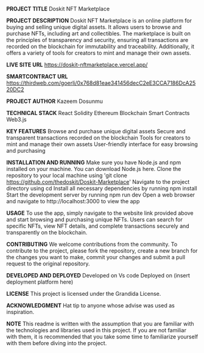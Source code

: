 **PROJECT TITLE**
Doskit NFT Marketplace

**PROJECT DESCRIPTION** 
Doskit NFT Marketplace is an online platform for buying and selling unique digital assets. It allows users to browse and purchase NFTs, including art and collectibles. The marketplace is built on the principles of transparency and security, ensuring all transactions are recorded on the blockchain for immutability and traceability. Additionally, it offers a variety of tools for creators to mint and manage their own assets.

**LIVE SITE URL**
https://doskit-nftmarketplace.vercel.app/

**SMARTCONTRACT URL**
https://thirdweb.com/goerli/0x768d81eae341456decC2eE3CCA7186DcA2520DC2

**PROJECT AUTHOR**
Kazeem Dosunmu

**TECHNICAL STACK**
React
Solidity
Ethereum Blockchain
Smart Contracts
Web3.js

**KEY FEATURES**
Browse and purchase unique digital assets
Secure and transparent transactions recorded on the blockchain
Tools for creators to mint and manage their own assets
User-friendly interface for easy browsing and purchasing

**INSTALLATION AND RUNNING**
Make sure you have Node.js and npm installed on your machine. You can download Node.js here.
Clone the repository to your local machine using 'git clone https://github.com/thedoskit/Doskit-Marketplace'
Navigate to the project directory using cd
Install all necessary dependencies by running npm install
Start the development server by running npm run dev
Open a web browser and navigate to http://localhost:3000 to view the app

**USAGE** To use the app, simply navigate to the website link provided above and start browsing and purchasing unique NFTs. Users can search for specific NFTs, view NFT details, and complete transactions securely and transparently on the blockchain.

**CONTRIBUTING** 
We welcome contributions from the community. To contribute to the project, please fork the repository, create a new branch for the changes you want to make, commit your changes and submit a pull request to the original repository.

**DEVELOPED AND DEPLOYED** 
Developed on Vs code Deployed on (insert deployment platform here)

**LICENSE**
This project is licensed under the Grandida License.

**ACKNOWLEDGMENT** 
Hat tip to anyone whose advise was used as inspiration.

**NOTE** 
This readme is written with the assumption that you are familiar with the technologies and libraries used in this project. If you are not familiar with them, it is recommended that you take some time to familiarize yourself with them before diving into the project.
